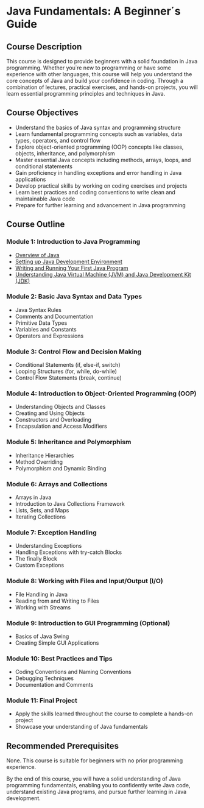 # Java Fundamentals: A Beginner΄s Guide

## Course Description
This course is designed to provide beginners with a solid foundation in Java programming. Whether you΄re new to programming or have some experience with other languages, this course will help you understand the core concepts of Java and build your confidence in coding. Through a combination of lectures, practical exercises, and hands-on projects, you will learn essential programming principles and techniques in Java.

## Course Objectives
- Understand the basics of Java syntax and programming structure
- Learn fundamental programming concepts such as variables, data types, operators, and control flow
- Explore object-oriented programming (OOP) concepts like classes, objects, inheritance, and polymorphism
- Master essential Java concepts including methods, arrays, loops, and conditional statements
- Gain proficiency in handling exceptions and error handling in Java applications
- Develop practical skills by working on coding exercises and projects
- Learn best practices and coding conventions to write clean and maintainable Java code
- Prepare for further learning and advancement in Java programming

## Course Outline

### Module 1: Introduction to Java Programming
- [Overview of Java](https://github.com/M3rcena/Java-Tutorial/blob/main/1_Introduction/1/overview.md)
- [Setting up Java Development Environment](https://github.com/M3rcena/Java-Tutorial/blob/main/1_Introduction/2/setup.md)
- [Writing and Running Your First Java Program](https://github.com/M3rcena/Java-Tutorial/blob/main/1_Introduction/3/HelloWorld.md)
- [Understanding Java Virtual Machine (JVM) and Java Development Kit (JDK)](https://github.com/M3rcena/Java-Tutorial/blob/main/1_Introduction/4/differences.md)

### Module 2: Basic Java Syntax and Data Types
- Java Syntax Rules
- Comments and Documentation
- Primitive Data Types
- Variables and Constants
- Operators and Expressions

### Module 3: Control Flow and Decision Making
- Conditional Statements (if, else-if, switch)
- Looping Structures (for, while, do-while)
- Control Flow Statements (break, continue)

### Module 4: Introduction to Object-Oriented Programming (OOP)
- Understanding Objects and Classes
- Creating and Using Objects
- Constructors and Overloading
- Encapsulation and Access Modifiers

### Module 5: Inheritance and Polymorphism
- Inheritance Hierarchies
- Method Overriding
- Polymorphism and Dynamic Binding

### Module 6: Arrays and Collections
- Arrays in Java
- Introduction to Java Collections Framework
- Lists, Sets, and Maps
- Iterating Collections

### Module 7: Exception Handling
- Understanding Exceptions
- Handling Exceptions with try-catch Blocks
- The finally Block
- Custom Exceptions

### Module 8: Working with Files and Input/Output (I/O)
- File Handling in Java
- Reading from and Writing to Files
- Working with Streams

### Module 9: Introduction to GUI Programming (Optional)
- Basics of Java Swing
- Creating Simple GUI Applications

### Module 10: Best Practices and Tips
- Coding Conventions and Naming Conventions
- Debugging Techniques
- Documentation and Comments

### Module 11: Final Project
- Apply the skills learned throughout the course to complete a hands-on project
- Showcase your understanding of Java fundamentals

## Recommended Prerequisites
None. This course is suitable for beginners with no prior programming experience.

By the end of this course, you will have a solid understanding of Java programming fundamentals, enabling you to confidently write Java code, understand existing Java programs, and pursue further learning in Java development.
